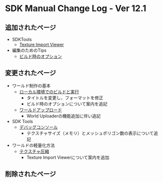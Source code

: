 # SDK Manual Change Log - Ver 12.1

## 追加されたページ

- SDKTools
  - [Texture Import Viewer](https://vrhikky.github.io/VketCloudSDK_Documents/12.1/ja/SDKTools/TextureImportViewer.html)
- 編集のためのTips
  - [ビルド時のオプション](https://vrhikky.github.io/VketCloudSDK_Documents/12.1/ja/WorldEditingTips/BuildOptions.html)

## 変更されたページ

- ワールド制作の基本
  - [ローカル環境でのビルドと実行](https://vrhikky.github.io/VketCloudSDK_Documents/12.1/ja/FirstStep/BuildAndRun.html)
    - タイトルを変更し、フォーマットを修正
    - ビルド時のオプションについて案内を追記
  - [ワールドアップロード](https://vrhikky.github.io/VketCloudSDK_Documents/12.1/ja/FirstStep/WorldUpload.html)
    - World Uploaderの機能追加に伴い追記
- SDK Tools
  - [デバッグコンソール](https://vrhikky.github.io/VketCloudSDK_Documents/12.1/ja/debugconsole/debugconsole.html)
    - テクスチャサイズ（メモリ）とメッシュポリゴン数の表示について追記
- ワールドの軽量化方法
  - [テクスチャ圧縮](https://vrhikky.github.io/VketCloudSDK_Documents/12.1/ja/WorldOptimization/TextureCompression.html)
    - Texture Import Viewerについて案内を追加

## 削除されたページ
